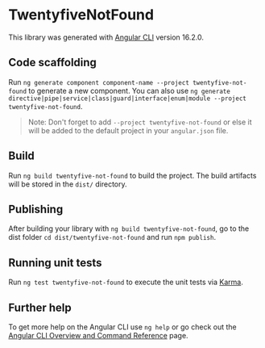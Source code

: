 # TwentyfiveNotFound

This library was generated with [Angular CLI](https://github.com/angular/angular-cli) version 16.2.0.

## Code scaffolding

Run `ng generate component component-name --project twentyfive-not-found` to generate a new component. You can also use `ng generate directive|pipe|service|class|guard|interface|enum|module --project twentyfive-not-found`.
> Note: Don't forget to add `--project twentyfive-not-found` or else it will be added to the default project in your `angular.json` file. 

## Build

Run `ng build twentyfive-not-found` to build the project. The build artifacts will be stored in the `dist/` directory.

## Publishing

After building your library with `ng build twentyfive-not-found`, go to the dist folder `cd dist/twentyfive-not-found` and run `npm publish`.

## Running unit tests

Run `ng test twentyfive-not-found` to execute the unit tests via [Karma](https://karma-runner.github.io).

## Further help

To get more help on the Angular CLI use `ng help` or go check out the [Angular CLI Overview and Command Reference](https://angular.io/cli) page.
